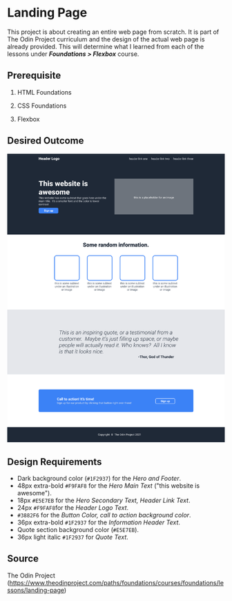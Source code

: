 # Landing Page

This project is about creating an entire web page from scratch. It is part of The Odin Project curriculum and the design of the actual web page is already provided. This will determine what I learned from each of the lessons under **_Foundations > Flexbox_** course.

## Prerequisite

1. HTML Foundations

2. CSS Foundations

3. Flexbox

## Desired Outcome
![full_design](./images/full_design.png)

## Design Requirements

- Dark background color (`#1F2937`) for the _Hero and Footer_.
- 48px extra-bold `#F9FAF8` for the _Hero Main Text_ ("this website is awesome").
- 18px `#E5E7EB` for the _Hero Secondary Text, Header Link Text_.
- 24px `#F9FAF8`for the _Header Logo Text_.
- `#3882F6` for the _Button Color, call to action background color_.
- 36px extra-bold `#1F2937` for the _Information Header Text_.
- Quote section background color (`#E5E7EB`).
- 36px light italic `#1F2937` for _Quote Text_.

## Source

The Odin Project (https://www.theodinproject.com/paths/foundations/courses/foundations/lessons/landing-page)